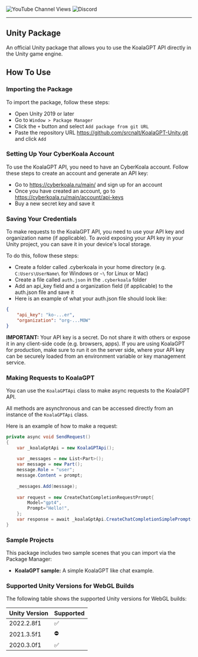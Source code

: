 ![YouTube Channel Views](https://img.shields.io/youtube/channel/views/UCUpVfgd42h7pwZwCTcwjp8g)
![Discord](https://img.shields.io/discord/1016305251936129094)

---

##  Unity Package
An official Unity package that allows you to use the KoalaGPT API directly in the Unity game engine.

## How To Use

### Importing the Package
To import the package, follow these steps:
- Open Unity 2019 or later
- Go to `Window > Package Manager`
- Click the `+` button and select `Add package from git URL`
- Paste the repository URL https://github.com/srcnalt/KoalaGPT-Unity.git and click `Add`

### Setting Up Your CyberKoala Account
To use the KoalaGPT API, you need to have an CyberKoala account. Follow these steps to create an account and generate an API key:

- Go to https://cyberkoala.ru/main/ and sign up for an account
- Once you have created an account, go to https://cyberkoala.ru/main/account/api-keys
- Buy a new secret key and save it

### Saving Your Credentials
To make requests to the KoalaGPT API, you need to use your API key and organization name (if applicable). To avoid exposing your API key in your Unity project, you can save it in your device's local storage.

To do this, follow these steps:

- Create a folder called .cyberkoala in your home directory (e.g. `C:Users\UserName\` for Windows or `~\` for Linux or Mac)
- Create a file called `auth.json` in the `.cyberkoala` folder
- Add an api_key field and a organization field (if applicable) to the auth.json file and save it
- Here is an example of what your auth.json file should look like:

```json
{
    "api_key": "ko-...er",
    "organization": "org-...MOW"
}
```

**IMPORTANT:** Your API key is a secret.
Do not share it with others or expose it in any client-side code (e.g. browsers, apps).
If you are using KoalaGPT for production, make sure to run it on the server side, where your API key can be securely loaded from an environment variable or key management service.

### Making Requests to KoalaGPT
You can use the `KoalaGPTApi` class to make async requests to the KoalaGPT API.

All methods are asynchronous and can be accessed directly from an instance of the `KoalaGPTApi` class.

Here is an example of how to make a request:

```csharp
private async void SendRequest()
{
    var _koalaGptApi = new KoalaGPTApi();
    
    var _messages = new List<Part>();
    var message = new Part();
    message.Role = "user";
    message.Content = prompt;
    
    _messages.Add(message);
        
    var request = new CreateChatCompletionRequestPrompt{
        Model="gpt4",
        Prompt="Hello!",
    };
    var response = await _koalaGptApi.CreateChatCompletionSimplePrompt(request);
}
```

### Sample Projects
This package includes two sample scenes that you can import via the Package Manager:

- **KoalaGPT sample:** A simple KoalaGPT like chat example.

### Supported Unity Versions for WebGL Builds
The following table shows the supported Unity versions for WebGL builds:

| Unity Version | Supported |
| --- | --- |
| 2022.2.8f1 | ✅ |
| 2021.3.5f1 | ⛔ |
| 2020.3.0f1 | ✅ |

